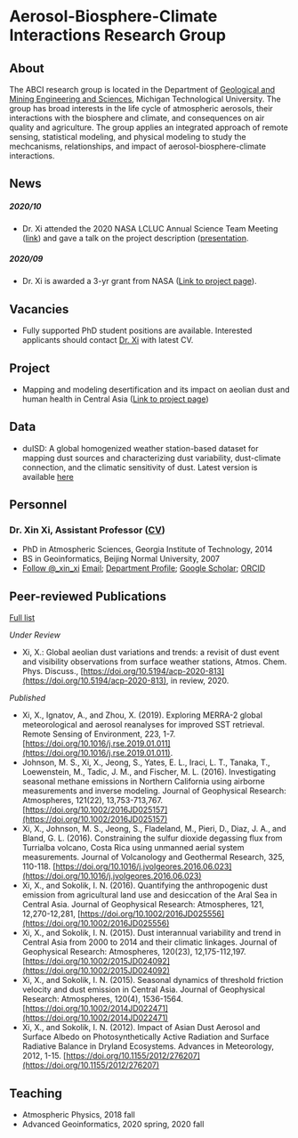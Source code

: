# Aerosol-Biosphere-Climate Interactions Research Group

## About
The ABCI research group is located in the Department of [Geological and Mining Engineering and Sciences](https://www.mtu.edu/geo/), Michigan Technological University. The group has broad interests in the life cycle of atmospheric aerosols, their interactions with the biosphere and climate, and consequences on air quality and agriculture. The group applies an integrated approach of remote sensing, statistical modeling, and physical modeling to study the mechcanisms, relationships, and impact of aerosol-biosphere-climate interactions.

## News
##### 2020/10
- Dr. Xi attended the 2020 NASA LCLUC Annual Science Team Meeting ([link](https://lcluc.umd.edu/meetings/2020-nasa-lcluc-annual-science-team-meeting?page=)) and gave a talk on the project description ([presentation](https://lcluc.umd.edu/sites/default/files/lcluc_documents/STM%20D3%202%20fINAL%20v4%20Day3_XinXi.pdf).
##### 2020/09
- Dr. Xi is awarded a 3-yr grant from NASA ([Link to project page](https://lcluc.umd.edu/projects/mapping-and-modeling-desertification-and-its-impact-aeolian-dust-and-human-health-central)). 

## Vacancies
- Fully supported PhD student positions are available. Interested applicants should contact [Dr. Xi](mailto:xinxi@mtu.edu) with latest CV.

## Project
- Mapping and modeling desertification and its impact on aeolian dust and human health in Central Asia ([Link to project page](https://lcluc.umd.edu/projects/mapping-and-modeling-desertification-and-its-impact-aeolian-dust-and-human-health-central))

## Data
- duISD: A global homogenized weather station-based dataset for mapping dust sources and characterizing dust variability, dust-climate connection, and the climatic sensitivity of dust. Latest version is available [here](http://dx.doi.org/10.5281/zenodo.4107346)

## Personnel
### Dr. Xin Xi, Assistant Professor ([CV](/abci/cvxi))
- PhD in Atmospheric Sciences, Georgia Institute of Technology, 2014
- BS in Geoinformatics, Beijing Normal University, 2007
- <a href="https://twitter.com/_xin_xi?ref_src=twsrc%5Etfw" class="twitter-follow-button" data-show-screen-name="false" data-show-count="false">Follow @_xin_xi</a><script async src="https://platform.twitter.com/widgets.js" charset="utf-8"></script> [Email](mailto:xinxi@mtu.edu); [Department Profile](https://www.mtu.edu/geo/department/faculty/xi-xin/); [Google Scholar](https://scholar.google.com/citations?user=_NHQ-9MAAAAJ&hl=en); [ORCID](https://orcid.org/0000-0003-3804-2735)

## Peer-reviewed Publications
[Full list](https://scholar.google.com/citations?user=_NHQ-9MAAAAJ&hl=en)

*Under Review*
* Xi, X.: Global aeolian dust variations and trends: a revisit of dust event and visibility observations from surface weather stations, Atmos. Chem. Phys. Discuss., [https://doi.org/10.5194/acp-2020-813](https://doi.org/10.5194/acp-2020-813), in review, 2020.

*Published*
* Xi, X., Ignatov, A., and Zhou, X. (2019). Exploring MERRA-2 global meteorological and aerosol reanalyses for improved SST retrieval. Remote Sensing of Environment, 223, 1-7. [https://doi.org/10.1016/j.rse.2019.01.011](https://doi.org/10.1016/j.rse.2019.01.011).
* Johnson, M. S., Xi, X., Jeong, S., Yates, E. L., Iraci, L. T., Tanaka, T., Loewenstein, M., Tadic, J. M., and Fischer, M. L. (2016). Investigating seasonal methane emissions in Northern California using airborne measurements and inverse modeling. Journal of Geophysical Research: Atmospheres, 121(22), 13,753-713,767. [https://doi.org/10.1002/2016JD025157](https://doi.org/10.1002/2016JD025157)
* Xi, X., Johnson, M. S., Jeong, S., Fladeland, M., Pieri, D., Diaz, J. A., and Bland, G. L. (2016). Constraining the sulfur dioxide degassing flux from Turrialba volcano, Costa Rica using unmanned aerial system measurements. Journal of Volcanology and Geothermal Research, 325, 110-118. [https://doi.org/10.1016/j.jvolgeores.2016.06.023](https://doi.org/10.1016/j.jvolgeores.2016.06.023)
* Xi, X., and Sokolik, I. N. (2016). Quantifying the anthropogenic dust emission from agricultural land use and desiccation of the Aral Sea in Central Asia. Journal of Geophysical Research: Atmospheres, 121, 12,270-12,281, [https://doi.org/10.1002/2016JD025556](https://doi.org/10.1002/2016JD025556)
* Xi, X., and Sokolik, I. N. (2015). Dust interannual variability and trend in Central Asia from 2000 to 2014 and their climatic linkages. Journal of Geophysical Research: Atmospheres, 120(23), 12,175-112,197. [https://doi.org/10.1002/2015JD024092](https://doi.org/10.1002/2015JD024092)
* Xi, X., and Sokolik, I. N. (2015). Seasonal dynamics of threshold friction velocity and dust emission in Central Asia. Journal of Geophysical Research: Atmospheres, 120(4), 1536-1564. [https://doi.org/10.1002/2014JD022471](https://doi.org/10.1002/2014JD022471)
* Xi, X., and Sokolik, I. N. (2012). Impact of Asian Dust Aerosol and Surface Albedo on Photosynthetically Active Radiation and Surface Radiative Balance in Dryland Ecosystems. Advances in Meteorology, 2012, 1-15. [https://doi.org/10.1155/2012/276207](https://doi.org/10.1155/2012/276207)

## Teaching
- Atmospheric Physics, 2018 fall
- Advanced Geoinformatics, 2020 spring, 2020 fall
